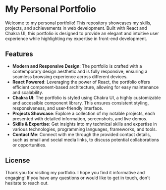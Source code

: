 # My Personal Portfolio

Welcome to my personal portfolio! This repository showcases my skills, projects, and achievements in web development. Built with React and Chakra UI, this portfolio is designed to provide an elegant and intuitive user experience while highlighting my expertise in front-end development.

## Features

- **Modern and Responsive Design**: The portfolio is crafted with a contemporary design aesthetic and is fully responsive, ensuring a seamless browsing experience across different devices.
- **React Powered**: Leveraging the power of React, the portfolio offers efficient component-based architecture, allowing for easy maintenance and scalability.
- **Chakra UI**: The portfolio is styled using Chakra UI, a highly customizable and accessible component library. This ensures consistent styling, responsiveness, and user-friendly interface.
- **Projects Showcase**: Explore a collection of my notable projects, each presented with detailed information, screenshots, and live demos.
- **Skills & Expertise**: Get insights into my technical skills and expertise in various technologies, programming languages, frameworks, and tools.
- **Contact Me**: Connect with me through the provided contact details, such as email and social media links, to discuss potential collaborations or opportunities.

## License

Thank you for visiting my portfolio. I hope you find it informative and engaging! If you have any questions or would like to get in touch, don't hesitate to reach out.
